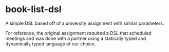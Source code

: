 # book-list-dsl
 A simple DSL based off of a university assignment with similar parameters.

For reference, the original assignment required a DSL that scheduled meetings and was done with a partner using a statically typed and dynamically typed language of our choice.
